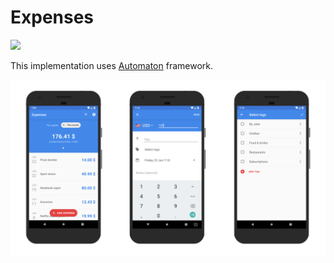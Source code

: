 # Expenses

<a href="https://play.google.com/store/apps/details?id=com.nominalista.expenses">
<img src="https://cdn.jsdelivr.net/gh/steverichey/google-play-badge-svg/img/en_get.svg" width="30%">
</a>

This implementation uses [Automaton](https://github.com/Nominalista/Automaton/blob/master/README.md) framework.

![Screens](Resources/Screens.png)
